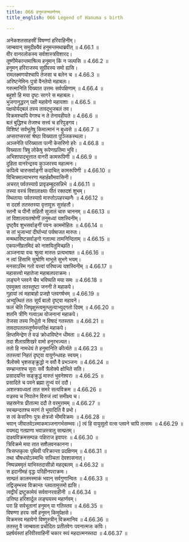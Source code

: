 ```yaml
---
title: 066 हनुमजन्मवर्णनम्
title_english: 066 Legend of Hanuma s birth

---
```

<div class="audioEmbed"  caption="श्रीराम-हरिसीताराममूर्ति-घनपाठिभ्यां वचनम्" src="https://archive.org/download/Ramayana-recitation-Sriram-harisItArAmamUrti-Ghanapaati-v2/Kanda_4/Kanda_4_KSK-066-Legend_of_Hanuma_s_birth.mp3"></div>

  
अनेकशतसाहस्रीं विषण्णां हरिवाहिनीम्।  
जाम्बवान् समुदीक्ष्यैवं हनुमन्तमथाब्रवीत् ॥ 4.66.1 ॥   
वीर वानरलोकस्य सर्वशास्त्रविशारद।  
तूष्णीमेकान्तमाश्रित्य हनुमान् किं न जल्पसि ॥ 4.66.2 ॥   
हनुमन् हरिराजस्य सुग्रीवस्य समो ह्यसि।  
रामलक्ष्मणयोश्चापि तेजसा च बलेन च ॥ 4.66.3 ॥   
अरिष्टनेमिनः पुत्रो वैनतेयो महाबलः।  
गरुत्मानिति विख्यात उत्तमः सर्वपक्षिणाम् ॥ 4.66.4 ॥   
बहुशो हि मया दृष्टः सागरे स महाबलः।  
भुजगानुद्धरन् पक्षी महावेगो महायशाः ॥ 4.66.5 ॥   
पक्षयोर्यद्बलं तस्य तावद्भुजबलं तव।  
विक्रमश्चापि वेगश्च न ते तेनावहीयते ॥ 4.66.6 ॥   
बलं बुद्धिश्च तेजश्च सत्त्वं च हरिपुङ्गव।  
विशिष्टं सर्वभूतेषु किमात्मानं न बुध्यसे ॥ 4.66.7 ॥   
अप्सराप्सरसां श्रेष्ठा विख्याता पुञ्जिकस्थला।  
अञ्जनेति परिख्याता पत्नी केसरिणो हरेः ॥ 4.66.8 ॥   
विख्याता त्रिषु लोकेषु रूपेणाप्रतिमा भुवि।  
अभिशापादभूत्तात वानरी कामरूपिणी ॥ 4.66.9 ॥   
दुहिता वानरेन्द्रस्य कुञ्जरस्य महात्मनः।  
कपित्वे चारुसर्वाङ्गी कदाचित् कामरूपिणी ॥ 4.66.10 ॥   
विचित्रमाल्याभरणा महार्हक्षौमवासिनी।  
अचरत् पर्वतस्याग्रे प्रावृडम्बुदसन्निभे ॥ 4.66.11 ॥   
तस्या वस्त्रं विशालाक्ष्याः पीतं रक्तदशं शुभम्।  
स्थितायाः पर्वतस्याग्रे मारुतोऽपहरच्छनैः ॥ 4.66.12 ॥   
स ददर्श ततस्तस्या वृत्तावूरू सुसंहतौ।  
स्तनौ च पीनौ सहितौ सुजातं चारु चाननम् ॥ 4.66.13 ॥   
तां विशालायतश्रोणीं तनुमध्यां यशस्विनीम्।  
दृष्ट्वैव शुभसर्वाङ्गीं पवनः काममोहितः ॥ 4.66.14 ॥   
स तां भुजाभ्यां दीर्घाभ्यां पर्यष्वजत मारुतः।  
मन्मथाविष्टसर्वाङ्गो गतात्मा तामनिन्दिताम् ॥ 4.66.15 ॥   
एकपत्नीव्रतमिदं को नाशयितुमिच्छति।  
अञ्जनाया वचः श्रुत्वा मारुतः प्रत्यभाषत ॥ 4.66.16 ॥   
न त्वां हिंसामि सुश्रोणि माभूत्ते सुभगे भयम्।  
मनसाऽस्मि गतो यत्त्वां परिष्वज्य यशस्विनीम् ॥ 4.66.17 ॥   
महासत्त्वो महातेजा महाबलपराक्रमः।  
लङ्घने प्लवने चैव भविष्यति मया समः ॥ 4.66.18 ॥   
एवमुक्ता ततस्तुष्टा जननी ते महाकपे।  
गुहायां त्वं महाबाहो प्रजज्ञे प्लवगर्षभम् ॥ 4.66.19 ॥   
अभ्युत्थितं ततः सूर्यं बालो दृष्ट्वा महावने।  
फलं चेति जिघृक्षुस्त्वमुत्प्लुत्याभ्युद्गतो दिवम् ॥ 4.66.20 ॥   
शतनि त्रीणि गत्वाऽथ योजनानां महाकपे।  
तेजसा तस्य निर्धूतो न विषादं गतस्ततः ॥ 4.66.21 ॥   
तावदापततस्तूर्णमन्तरिक्षं महाकपे।  
क्षिप्तमिन्द्रेण ते वज्रं क्रोधाविष्टेन धीमता ॥ 4.66.22 ॥   
तदा शैलाग्रशिखरे वामो हनुरभज्यत।  
ततो हि नामधेयं ते हनुमानिति कीर्त्यते ॥ 4.66.23 ॥   
ततस्त्वां निहतं दृष्ट्वा वायुर्गन्धवहः स्वयम्।  
त्रैलोक्ये भृशसङ्क्रुद्धो न ववौ वै प्रभञ्जनः ॥ 4.66.24 ॥   
सम्भ्रान्ताश्च सुराः सर्वे त्रैलोक्ये क्षोभिते सति।  
प्रसादयन्ति सङ्क्रुद्धं मारुतं भुवनेश्वराः ॥ 4.66.25 ॥   
प्रसादिते च पवने ब्रह्मा तुभ्यं वरं ददौ।  
अशस्त्रवध्यतां तात समरे सत्यविक्रम ॥ 4.66.26 ॥   
वज्रस्य च निपातेन विरुजं त्वां समीक्ष्य च।  
सहस्रनेत्रः प्रीतात्मा ददौ ते वरमुत्तमम् ॥ 4.66.27 ॥   
स्वच्छन्दतश्च मरणं ते भूयादिति वै प्रभो।  
स त्वं केसरिणः पुत्रः क्षेत्रजो भीमविक्रमः ॥ 4.66.28 ॥   
भवान् जीवातवेऽस्माकमञ्जनागर्भसम्भवः।] त्वं हि वायुसुतो वत्स प्लवने चापि तत्समः ॥ 4.66.29 ॥   
वयमद्य गतप्राणा भवान्नस्त्रातु साम्प्रतम्।  
दाक्ष्यविक्रमसम्पन्नः पक्षिराज इवापरः ॥ 4.66.30 ॥   
त्रिविक्रमे मया तात सशैलवनकानना।  
त्रिःसप्तकृत्वः पृथिवी परिक्रान्ता प्रदक्षिणम् ॥ 4.66.31 ॥   
तथा चौषधयोऽस्माभिः सञ्चिता देवशासनात्।  
निष्पन्नममृतं याभिस्तदासीन्नो महद्बलम् ॥ 4.66.32 ॥   
स इदानीमहं वृद्धः परिहीनपराक्रमः।  
साम्प्रतं कालमस्माकं भवान् सर्वगुणान्वितः ॥ 4.66.33 ॥   
तद्विजृम्भस्व विक्रान्तः प्लवतामुत्तमो ह्यसि।  
त्वद्वीर्यं द्रष्टुकामेयं सर्ववानरवाहीनी ॥ 4.66.34 ॥   
उत्तिष्ठ हरिशार्दूल लङ्घयस्व महार्णवम्।  
परा हि सर्वभूतानां हनुमन् या गतिस्तव ॥ 4.66.35 ॥   
विषण्णा हरयः सर्वे हनूमन् किमुपेक्षसे।  
विक्रमस्व महावेगो विष्णुस्त्रीन् विक्रमानिव ॥ 4.66.36 ॥   
ततस्तु वै जाम्बवता प्रचोदितः प्रतीतवेगः पवनात्मजः कपिः।  
प्रहर्षयंस्तां हरिवीरवाहिनीं चकार रूपं महदात्मनस्तदा ॥ 4.66.37 ॥   